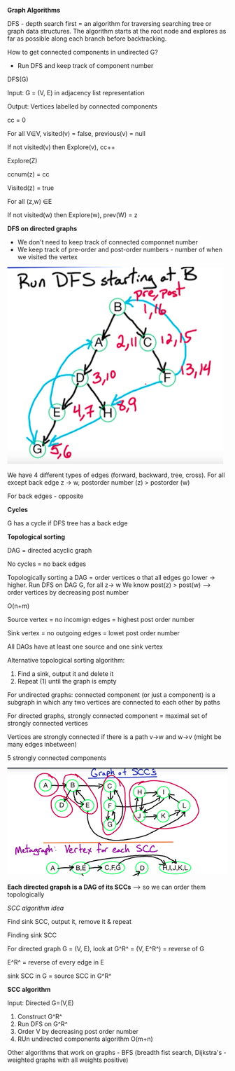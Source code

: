 **Graph Algorithms**

DFS - depth search first = an algorithm for traversing searching tree or
graph data structures. The algorithm starts at the root node and
explores as far as possible along each branch before backtracking.

How to get connected components in undirected G?

- Run DFS and keep track of component number

DFS(G)

Input: G = (V, E) in adjacency list representation

Output: Vertices labelled by connected components

cc = 0

For all V∈V, visited(v) = false, previous(v) = null

If not visited(v) then Explore(v), cc++

Explore(Z)

ccnum(z) = cc

Visited(z) = true

For all (z,w) ∈E 

If not visited(w) then Explore(w), prev(W) = z

**DFS on directed graphs**

- We don't need to keep track of connected componnet number
- We keep track of pre-order and post-order numbers - number of when we
  visited the vertex

![DFSOnDirectedGraph.png](DFSOnDirectedGraph.png)

We have 4 different types of edges (forward, backward, tree, cross). For
all except back edge z -> w, postorder number (z) > postorder (w)

For back edges - opposite

**Cycles**

G has a cycle if DFS tree has a back edge

**Topological sorting**

DAG = directed acyclic graph

No cycles = no back edges

Topologically sorting a DAG = order vertices o that all edges go lower
-> higher. Run DFS on DAG G, for all z-> w We know post(z) > post(w) -->
order vertices by decreasing post number 

O(n+m)

Source vertex = no incomign edges = highest post order number

Sink vertex = no outgoing edges = lowet post order number

All DAGs have at least one source and one sink vertex

Alternative topological sorting algorithm:

1. Find a sink, output it and delete it
2. Repeat (1) until the graph is empty

For undirected graphs: connected component (or just a component) is a
subgraph in which any two vertices are connected to each other by paths

For directed graphs, strongly connected component = maximal set of
strongly connected vertices

Vertices are strongly connected if there is a path v->w and w->v (might
be many edges inbetween)

5 strongly connected components

![graphOfSCCs.png](graphOfSCCs.png)

**Each directed grapsh is a DAG of its SCCs** --> so we can order them topologically

*SCC algorithm idea*

Find sink SCC, output it, remove it & repeat

Finding sink SCC

For directed graph G = (V, E), look at G^R^ = (V, E^R^) = reverse of G

E^R^ = reverse of every edge in E 

sink SCC in G = source SCC in G^R^

**SCC algorithm**

Input: Directed G=(V,E)

1. Construct G^R^
2. Run DFS on G^R^
3. Order V by decreasing post order number
4. RUn undirected components algorithm
O(m+n)

Other algorithms that work on graphs - BFS (breadth fist search,
Dijkstra's - weighted graphs with all weights positive)






<!-- @formatter:on -->


